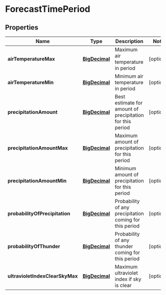 

# ForecastTimePeriod

## Properties

Name | Type | Description | Notes
------------ | ------------- | ------------- | -------------
**airTemperatureMax** | [**BigDecimal**](BigDecimal.md) | Maximum air temperature in period |  [optional]
**airTemperatureMin** | [**BigDecimal**](BigDecimal.md) | Minimum air temperature in period |  [optional]
**precipitationAmount** | [**BigDecimal**](BigDecimal.md) | Best estimate for amount of precipitation for this period |  [optional]
**precipitationAmountMax** | [**BigDecimal**](BigDecimal.md) | Maximum amount of precipitation for this period |  [optional]
**precipitationAmountMin** | [**BigDecimal**](BigDecimal.md) | Minimum amount of precipitation for this period |  [optional]
**probabilityOfPrecipitation** | [**BigDecimal**](BigDecimal.md) | Probability of any precipitation coming for this period |  [optional]
**probabilityOfThunder** | [**BigDecimal**](BigDecimal.md) | Probability of any thunder coming for this period |  [optional]
**ultravioletIndexClearSkyMax** | [**BigDecimal**](BigDecimal.md) | Maximum ultraviolet index if sky is clear |  [optional]





